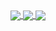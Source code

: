 <a href="https://github.com/anuraghazra/github-readme-stats">
  <img align="center" src="https://github-readme-stats.vercel.app/api?username=redgosho&count_private=true&repo=github-readme-stats" />
</a>
<a href="https://github.com/anuraghazra/github-readme-stats">
  <img align="center" src="https://github-readme-stats.vercel.app/api/top-langs/?username=redgosho&count_private=true&repo=github-readme-stats" />
</a>
<a href="https://github.com/anuraghazra/github-profile-trophy">
  <img align="center" src="https://github-profile-trophy.vercel.app/?username=redgosho&count_private=true&repo=github-readme-stats" />
</a>

